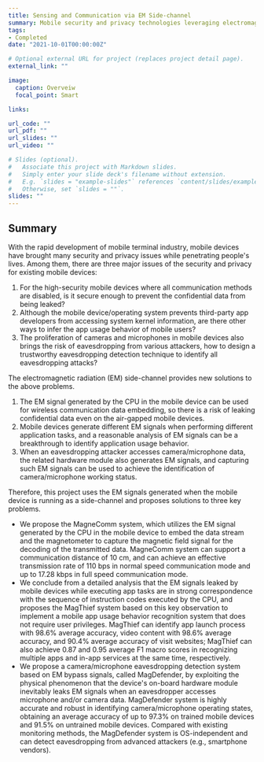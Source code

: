 ```yaml
---
title: Sensing and Communication via EM Side-channel
summary: Mobile security and privacy technologies leveraging electromagnetic (EM) radiation side-channel signals (my main Ph.D project).
tags:
- Completed
date: "2021-10-01T00:00:00Z"

# Optional external URL for project (replaces project detail page).
external_link: ""

image:
  caption: Overveiw
  focal_point: Smart

links:

url_code: ""
url_pdf: ""
url_slides: ""
url_video: ""

# Slides (optional).
#   Associate this project with Markdown slides.
#   Simply enter your slide deck's filename without extension.
#   E.g. `slides = "example-slides"` references `content/slides/example-slides.md`.
#   Otherwise, set `slides = ""`.
slides: ""
---
```




## Summary

With the rapid development of mobile terminal industry, mobile devices have brought many security and privacy issues while penetrating people's lives. Among them, there are three major issues of the security and privacy for existing mobile devices: 
1. For the high-security mobile devices where all communication methods are disabled, is it secure enough to prevent the confidential data from being leaked? 
2. Although the mobile device/operating system prevents third-party app developers from accessing system kernel information, are there other ways to infer the app usage behavior of mobile users? 
3. The proliferation of cameras and microphones in mobile devices also brings the risk of eavesdropping from various attackers, how to design a trustworthy eavesdropping detection technique to identify all eavesdropping attacks?

The electromagnetic radiation (EM) side-channel provides new solutions to the above problems. 
1. The EM signal generated by the CPU in the mobile device can be used for wireless communication data embedding, so there is a risk of leaking confidential data even on the air-gapped mobile devices.
2. Mobile devices generate different EM signals when performing different application tasks, and a reasonable analysis of EM signals can be a breakthrough to identify application usage behavior.
3. When an eavesdropping attacker accesses camera/microphone data, the related hardware module also generates EM signals, and capturing such EM signals can be used to achieve the identification of camera/microphone working status.

Therefore, this project uses the EM signals generated when the mobile device is running as a side-channel and proposes solutions to three key problems. 
- We propose the MagneComm system, which utilizes the EM signal generated by the CPU in the mobile device to embed the data stream and the magnetometer to capture the magnetic field signal for the decoding of the transmitted data. MagneComm system can support a communication distance of 10 cm, and can achieve an effective transmission rate of 110 bps in normal speed communication mode and up to 17.28 kbps in full speed communication mode. 
- We conclude from a detailed analysis that the EM signals leaked by mobile devices while executing app tasks are in strong correspondence with the sequence of instruction codes executed by the CPU, and proposes the MagThief system based on this key observation to implement a mobile app usage behavior recognition system that does not require user privileges. MagThief can identify app launch process with 98.6% average accuracy, video content with 98.6% average accuracy, and 90.4% average accuracy of visit websites; MagThief can also achieve 0.87 and 0.95 average F1 macro scores in recognizing multiple apps and in-app services at the same time, respectively. 
- We propose a camera/microphone eavesdropping detection system based on EM bypass signals, called MagDefender, by exploiting the physical phenomenon that the device's on-board hardware module inevitably leaks EM signals when an eavesdropper accesses microphone and/or camera data. MagDefender system is highly accurate and robust in identifying camera/microphone operating states, obtaining an average accuracy of up to 97.3% on trained mobile devices and 91.5% on untrained mobile devices. Compared with existing monitoring methods, the MagDefender system is OS-independent and can detect eavesdropping from advanced attackers (e.g., smartphone vendors).
